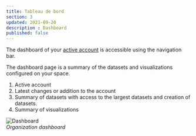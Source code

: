 ```yaml
---
title: Tableau de bord
section: 3
updated: 2021-09-20
description : Dashboard
published: false
---
```


The dashboard of your [active account](./user-guide/organisation) is accessible using the navigation bar.


The dashboard page is a summary of the datasets and visualizations configured on your space.  

1. Active account
2. Latest changes or addition to the account
3. Summary of datasets with access to the largest datasets and creation of datasets.
4. Summary of visualizations

![Dashboard](./images/user-guide/dashboard.jpg)  
*Organization dashboard*
